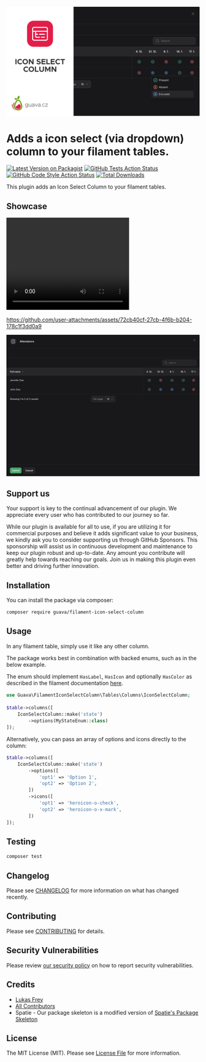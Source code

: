 ![Filament Icon Select Column Banner](https://github.com/GuavaCZ/filament-icon-select-column/raw/main/docs/images/banner.jpg)


# Adds a icon select (via dropdown) column to your filament tables.

[![Latest Version on Packagist](https://img.shields.io/packagist/v/guava/filament-icon-select-column.svg?style=flat-square)](https://packagist.org/packages/guava/filament-icon-select-column)
[![GitHub Tests Action Status](https://img.shields.io/github/actions/workflow/status/guavaCZ/filament-icon-select-column/run-tests.yml?branch=main&label=tests&style=flat-square)](https://github.com/guavaCZ/filament-icon-select-column/actions?query=workflow%3Arun-tests+branch%3Amain)
[![GitHub Code Style Action Status](https://img.shields.io/github/actions/workflow/status/GuavaCZ/filament-icon-select-column/fix-php-code-style-issues.yml?branch=main&label=code%20style&style=flat-square)](https://github.com/GuavaCZ/filament-icon-select-column/actions?query=workflow%3A"Fix+PHP+code+style+issues"+branch%3Amain)
[![Total Downloads](https://img.shields.io/packagist/dt/guava/filament-icon-select-column.svg?style=flat-square)](https://packagist.org/packages/guava/filament-icon-select-column)

This plugin adds an Icon Select Column to your filament tables.

## Showcase

<video width="320" height="240" controls>
  <source src="https://github.com/GuavaCZ/filament-icon-select-column/raw/main/docs/images/demo_preview.mp4" type="video/mp4">
</video>



https://github.com/user-attachments/assets/72cb40cf-27cb-4f6b-b204-178c1f3dd0a9



![Screenshot 1](https://github.com/GuavaCZ/filament-icon-select-column/raw/main/docs/images/screenshot_01.png)

## Support us

Your support is key to the continual advancement of our plugin. We appreciate every user who has contributed to our journey so far.

While our plugin is available for all to use, if you are utilizing it for commercial purposes and believe it adds significant value to your business, we kindly ask you to consider supporting us through GitHub Sponsors. This sponsorship will assist us in continuous development and maintenance to keep our plugin robust and up-to-date. Any amount you contribute will greatly help towards reaching our goals. Join us in making this plugin even better and driving further innovation.

## Installation

You can install the package via composer:

```bash
composer require guava/filament-icon-select-column
```

## Usage

In any filament table, simply use it like any other column.

The package works best in combination with backed enums, such as in the below example.

The enum should implement `HasLabel`, `HasIcon` and optionally `HasColor` as described in the filament documentation [here](https://filamentphp.com/docs/3.x/support/enums).

```php
use Guava\FilamentIconSelectColumn\Tables\Columns\IconSelectColumn;

$table->columns([
    IconSelectColumn::make('state')
        ->options(MyStateEnum::class)
]);
```

Alternatively, you can pass an array of options and icons directly to the column:

```php
$table->columns([
    IconSelectColumn::make('state')
        ->options([
            'opt1' => 'Option 1',
            'opt2' => 'Option 2',
        ])
        ->icons([
            'opt1' => 'heroicon-o-check',
            'opt2' => 'heroicon-o-x-mark',
        ])
]);
````

## Testing

```bash
composer test
```

## Changelog

Please see [CHANGELOG](CHANGELOG.md) for more information on what has changed recently.

## Contributing

Please see [CONTRIBUTING](CONTRIBUTING.md) for details.

## Security Vulnerabilities

Please review [our security policy](../../security/policy) on how to report security vulnerabilities.

## Credits

- [Lukas Frey](https://github.com/GuavaCZ)
- [All Contributors](../../contributors)
- Spatie - Our package skeleton is a modified version of [Spatie's Package Skeleton](https://github.com/spatie/package-skeleton-laravel)

## License

The MIT License (MIT). Please see [License File](LICENSE.md) for more information.
